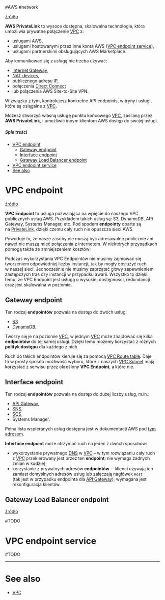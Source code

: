 #AWS #network 

[źródło](https://docs.aws.amazon.com/vpc/latest/privatelink/endpoint-services-overview.html) 

**AWS PrivateLink** to wysoce dostępna, skalowalna technologia, która umożliwia prywatne połączenie [VPC](VPC.md) z:

- usługami AWS, 
- usługami hostowanymi przez inne konta AWS ([VPC endpoint service](#VPC%20endpoint%20service)),
- usługami  partnerskimi obsługujących AWS Marketplace. 

Aby komunikować się z usługą nie trzeba używać:
- [Internet Gateway](Internet%20Gateway.md), 
- [NAT devices](NAT%20devices.md), 
- publicznego adresu IP, 
- połączenia [Direct Connect](Direct%20Connect.md) 
- lub połączenia AWS Site-to-Site VPN.

W związku z tym, kontrolujesz konkretne API endpoints, witryny i usługi, które są osiągalne z [VPC](VPC.md).

Możesz stworzyć własną usługę punktu końcowego [VPC](VPC.md), zasilaną przez **AWS PrivateLink**, i umożliwić innym klientom AWS dostęp do swojej usługi.

##### Spis treści

- [VPC endpoint](#VPC%20endpoint)
  - [Gateway endpoint](#Gateway%20endpoint)
  - [Interface endpoint](#Interface%20endpoint)
  - [Gateway Load Balancer endpoint](#Gateway%20Load%20Balancer%20endpoint)
- [VPC endpoint service](#VPC%20endpoint%20service)
- [See also](#See%20also)

# VPC endpoint

[źródło](https://rozchmurzeni.pl/vpc-endpoint/)

**VPC Endpoint** to usługa pozwalająca na wpięcie do naszego VPC publicznych usług AWS. Przykładem takich usług są: S3, DynamoDB, API Gateway, Systems Manager, etc. Pod spodem **endpointy** oparte są na [PrivateLink](PrivateLink.md), dzięki czemu cały ruch nie opuszcza sieci AWS. 

Powoduje to, że nasze zasoby nie muszą być adresowalne publicznie ani nawet nie muszą mieć połączenia z Internetem. W niektórych przypadkach pomogą także ze zmniejszeniem kosztów!

Podczas wykorzystania VPC Endpointów nie musimy zajmować się tworzeniem odpowiedniej liczby instancji, tak by mogły obsłużyć ruch w naszej sieci. Jednocześnie nie musimy zaprzątać głowy zapewnieniem zastępczych tras czy instancji w przypadku awarii. Wszystko to dzięki temu, że VPC Endpoint jest usługą o wysokiej dostępności, redundancji oraz jest skalowalna w poziomie.

## Gateway endpoint

Ten rodzaj **endpointów** pozwala na dostęp do dwóch usług:

- [S3](S3.md)
- [DynamoDB](DynamoDB.md). 
 
Tworzy się je na poziomie [VPC](VPC.md), w jednym [VPC](VPC.md) może znajdować się kilka **endpointów** do tej samej usługi. Dzięki temu możemy korzystać z różnych **polityk dostępu** dla każdego z nich.

Ruch do takich endpointów kieruje się za pomocą [VPC Route table](VPC%20Route%20table.md). Daje to w prosty sposób możliwość wyboru, które z naszych [VPC Subnet](VPC%20Subnet.md) mają korzystać z serwisu przez określony **VPC Endpoint**, a które nie.

## Interface endpoint

Ten rodzaj **endpointów** pozwala na dostęp do dużej liczby usług, m.in.:

- [API Gateway](API%20Gateway.md), 
- [SNS](SNS.md), 
- [SQS](SQS.md),
- Systems Manager.

Pełna lista wspieranych usług dostępna jest w dokumentacji AWS pod [tym adresem](https://docs.aws.amazon.com/vpc/latest/privatelink/integrated-services-vpce-list.html).

**Interface endpoint** może otrzymać ruch na jeden z dwóch sposobów:

- wykorzystanie prywatnego [DNS](../Network/DNS.md) w [VPC](VPC.md) – w tym rozwiązaniu cały ruch z [VPC](VPC.md) przekierowany jest przez ten **endpoint**; nie wymaga żadnych zmian w kodzie);
- korzystanie z prywatnych adresów **endpointów** -  klienci używają ich zamiast domyślnych adresów usług lub załączają nagłówek `Host` (tak jest w przypadku endpointa dla [API Gateway](API%20Gateway.md)); wymagana jest rekonfiguracja klientów.

## Gateway Load Balancer endpoint

[źródło](https://docs.aws.amazon.com/vpc/latest/privatelink/vpce-gateway-load-balancer.html)

#TODO 

# VPC endpoint service

#TODO 

---
# See also

- [VPC](VPC.md)